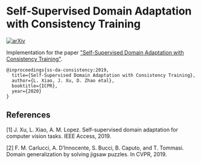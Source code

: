 # Self-Supervised Domain Adaptation with Consistency Training
[![arXiv](https://img.shields.io/badge/arXiv-2010.07539-b31b1b)](https://arxiv.org/abs/2010.07539)

Implementation for the paper ["Self-Supervised Domain Adaptation with Consistency Training"](https://arxiv.org/abs/2010.07539).

```
@inproceedings{ss-da-consistency:2019,
  title={Self-Supervised Domain Adaptation with Consistency Training},
  author={L. Xiao, J. Xu, D. Zhao etal},
  booktitle={ICPR},
  year={2020}
}
```

## References

[1] J. Xu, L. Xiao, A. M. Lopez. Self-supervised domain adaptation for computer vision tasks. IEEE Access, 2019.

[2] F. M. Carlucci, A. D’Innocente, S. Bucci, B. Caputo, and T. Tommasi. Domain generalization by solving jigsaw puzzles. In CVPR, 2019.
